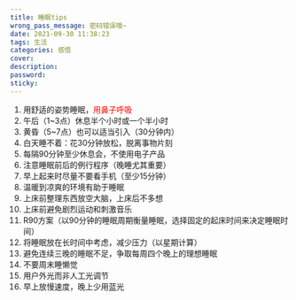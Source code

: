 ```yaml
---
title: 睡眠tips
wrong_pass_message: 密码错误哦~
date: 2021-09-30 11:38:23
tags: 生活
categories: 感悟
cover: 
description: 
password: 
sticky: 
---
```


1. 用舒适的姿势睡眠，<font color="red">用鼻子呼吸</font>
2. 午后（1~3点）休息半个小时或一个半小时
3. 黄昏（5~7点）也可以适当引入（30分钟内）
4. 白天睡不着：花30分钟放松，脱离事物片刻
5. 每隔90分钟至少休息会，不使用电子产品
6. 注意睡眠前后的例行程序（晚睡尤其重要）
7. 早上起来时尽量不要看手机（至少15分钟）
8. 温暖到凉爽的环境有助于睡眠
9. 上床前整理东西放空大脑，上床后不多想
10. 上床前避免剧烈运动和刺激音乐
11. R90方案（以90分钟的睡眠周期衡量睡眠，选择固定的起床时间来决定睡眠时间）
12. 将睡眠放在长时间中考虑，减少压力（以星期计算）
13. 避免连续三晚的睡眠不足，争取每周四个晚上的理想睡眠
14. 不要周末睡懒觉
15. 用户外光而非人工光调节
16. 早上放慢速度，晚上少用蓝光

